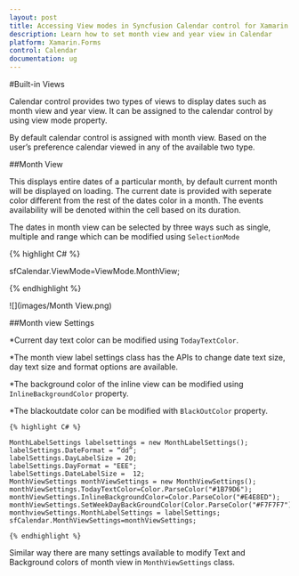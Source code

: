 ```yaml
---
layout: post
title: Accessing View modes in Syncfusion Calendar control for Xamarin.Forms
description: Learn how to set month view and year view in Calendar
platform: Xamarin.Forms
control: Calendar
documentation: ug
---
```

#Built-in Views

Calendar control provides two types of views to display dates such as month view and year view. It can be assigned to the calendar control by using view mode property.

By default calendar control is assigned with month view. Based on the user’s preference calendar viewed in any of the available two type.

##Month View

This displays entire dates of a particular month, by default current month will be displayed on loading. The current date is provided with seperate color different from the rest of the dates color in a month. The events availability will be denoted within the cell based on its duration.

The dates in month view can be selected by three ways such as single, multiple and range which can be modified using `SelectionMode`

{% highlight C# %}

sfCalendar.ViewMode=ViewMode.MonthView;
 
{% endhighlight %}
 
![](images/Month View.png)
 
##Month view Settings

*Current day text color can be modified using `TodayTextColor`.

*The month view label settings class has the APIs to change date text size, day text size and format options are available.

*The background color of the inline view can be modified using `InlineBackgroundColor` property.

*The blackoutdate color can be modified with `BlackOutColor` property.

    {% highlight C# %}
	
	MonthLabelSettings labelsettings = new MonthLabelSettings();
	labelSettings.DateFormat = “dd”;
	labelSettings.DayLabelSize = 20;
	labelSettings.DayFormat = "EEE";
	labelSettings.DateLabelSize =  12;
	MonthViewSettings monthViewSettings = new MonthViewSettings();
	monthViewSettings.TodayTextColor=Color.ParseColor("#1B79D6");
	monthViewSettings.InlineBackgroundColor=Color.ParseColor("#E4E8ED");
	monthViewSettings.SetWeekDayBackGroundColor(Color.ParseColor("#F7F7F7"));
	monthviewSettings.MonthLabelSettings = labelSettings;
	sfCalendar.MonthViewSettings=monthViewSettings;
	
	{% endhighlight %}


Similar way there are many settings available to modify Text and Background colors of month view in `MonthViewSettings` class.


